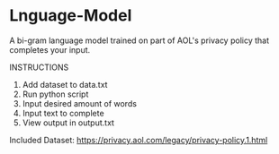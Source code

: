 # Lnguage-Model
A bi-gram language model trained on part of AOL's privacy policy that completes your input.

INSTRUCTIONS
1. Add dataset to data.txt
2. Run python script
3. Input desired amount of words
4. Input text to complete
5. View output in output.txt

Included Dataset:
https://privacy.aol.com/legacy/privacy-policy.1.html
